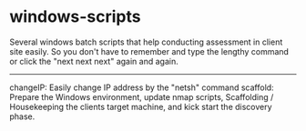 windows-scripts
=========
Several windows batch scripts that help conducting assessment in client site easily. So you don't have to remember and type the lengthy command or click the "next next next" again and again.

------------------------------------------------
changeIP: Easily change IP address by the "netsh" command
scaffold: Prepare the Windows environment, update nmap scripts, Scaffolding / Housekeeping the clients target machine, and kick start the discovery phase.

